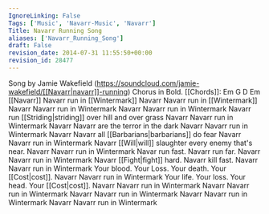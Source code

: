 ```yaml
---
IgnoreLinking: False
Tags: ['Music', 'Navarr-Music', 'Navarr']
Title: Navarr Running Song
aliases: ['Navarr_Running_Song']
draft: False
revision_date: 2014-07-31 11:55:50+00:00
revision_id: 28477
---
```


Song by Jamie Wakefield  (https://soundcloud.com/jamie-wakefield/[[Navarr|navarr]]-running) 
Chorus in Bold.
[[Chords]]: Em G D Em
[[Navarr]] Navarr run in [[Wintermark]]
Navarr Navarr run in [[Wintermark]]
Navarr Navarr run in Wintermark
Navarr Navarr run in Wintermark
Navarr run [[Striding|striding]] over hill and over grass
Navarr Navarr run in Wintermark
Navarr Navarr are the terror in the dark
Navarr Navarr run in Wintermark
Navarr Navarr all [[Barbarians|barbarians]] do fear
Navarr Navarr run in Wintermark
Navarr [[Will|will]] slaughter every enemy that's near.
Navarr Navarr run in Wintermark
Navar run fast. Navarr run far.
Navarr Navarr run in Wintermark
Navarr [[Fight|fight]] hard. Navarr kill fast.
Navarr Navarr run in Wintermark
Your blood. Your Loss. Your death. Your [[Cost|cost]].
Navarr Navarr run in Wintermark
Your life. Your loss. Your head. Your [[Cost|cost]].
Navarr Navarr run in Wintermark
Navarr Navarr run in Wintermark
Navarr Navarr run in Wintermark
Navarr Navarr run in Wintermark
Navarr Navarr run in Wintermark